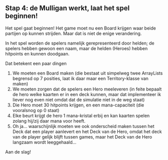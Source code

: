 ## Stap 4: de Mulligan werkt, laat het spel beginnen!

Het spel gaat beginnen! Het game moet nu een Board krijgen waar beide partijen op kunnen strijden. Maar dat is niet de enige verandering.

In het spel worden de spelers namelijk gerepresenteerd door helden; de spelers hebben gewoon een naam, maar de helden (Heroes) hebben hitpoints en kunnen doodgaan.

Dat betekent een paar dingen

1) We moeten een Board maken (die bestaat uit simpelweg twee ArrayLists begrensd op 7 posities, laat ik daar maar een Territory-klasse van maken)
2) We moeten zorgen dat de spelers een Hero meeleveren (in feite bepaalt de hero welke kaarten er in een deck kunnen, maar dat implementeer ik liever nog even niet omdat dat de simulatie niet in de weg staat)
3) Die Hero moet 30 hitpoints krijgen, en een mana-capaciteit (die vooralsnog op 0 staat)
4) Elke beurt krijgt de hero 1 mana-kristal erbij en kan kaarten spelen zolang hij/zij daar mana voor heeft.
5) Oh ja... waarschijnlijk moeten we ook onderscheid maken tussen het Deck dat een player aanlevert en het Deck van de Hero, omdat het deck van de player gelijk blijft tussen games, maar het Deck van de Hero langzaam wordt leeggehaald...

Aan de slag!